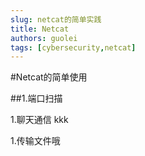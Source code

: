 ```yaml
--- 
slug: netcat的简单实践 
title: Netcat 
authors: guolei 
tags: [cybersecurity,netcat] 
--- 
```

#Netcat的简单使用 

##1.端口扫描 




1.聊天通信
kkk



1.传输文件哦
